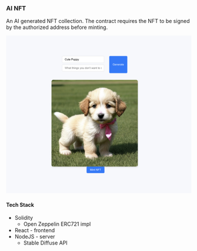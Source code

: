 ### AI NFT

An AI generated NFT collection. The contract requires the NFT to be signed by the authorized address before minting.

![Puppy Token](./showcase_ai_nft.png)

#### Tech Stack

- Solidity
  - Open Zeppelin ERC721 impl
- React - frontend
- NodeJS - server
  - Stable Diffuse API
